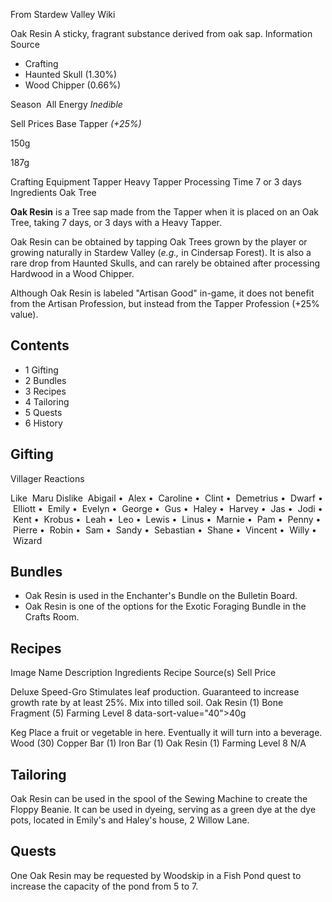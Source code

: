 From Stardew Valley Wiki

Oak Resin A sticky, fragrant substance derived from oak sap. Information Source

- Crafting
- Haunted Skull (1.30%)
- Wood Chipper (0.66%)

Season  All Energy *Inedible*

Sell Prices Base Tapper *(+25%)*

150g

187g

Crafting Equipment Tapper Heavy Tapper Processing Time 7 or 3 days Ingredients Oak Tree

**Oak Resin** is a Tree sap made from the Tapper when it is placed on an Oak Tree, taking 7 days, or 3 days with a Heavy Tapper.

Oak Resin can be obtained by tapping Oak Trees grown by the player or growing naturally in Stardew Valley (*e.g.,* in Cindersap Forest). It is also a rare drop from Haunted Skulls, and can rarely be obtained after processing Hardwood in a Wood Chipper.

Although Oak Resin is labeled "Artisan Good" in-game, it does not benefit from the Artisan Profession, but instead from the Tapper Profession (+25% value).

## Contents

- 1 Gifting
- 2 Bundles
- 3 Recipes
- 4 Tailoring
- 5 Quests
- 6 History

## Gifting

Villager Reactions

Like  Maru Dislike  Abigail •  Alex •  Caroline •  Clint •  Demetrius •  Dwarf •  Elliott •  Emily •  Evelyn •  George •  Gus •  Haley •  Harvey •  Jas •  Jodi •  Kent •  Krobus •  Leah •  Leo •  Lewis •  Linus •  Marnie •  Pam •  Penny •  Pierre •  Robin •  Sam •  Sandy •  Sebastian •  Shane •  Vincent •  Willy •  Wizard

## Bundles

- Oak Resin is used in the Enchanter's Bundle on the Bulletin Board.
- Oak Resin is one of the options for the Exotic Foraging Bundle in the Crafts Room.

## Recipes

Image Name Description Ingredients Recipe Source(s) Sell Price

Deluxe Speed-Gro Stimulates leaf production. Guaranteed to increase growth rate by at least 25%. Mix into tilled soil. Oak Resin (1) Bone Fragment (5) Farming Level 8 data-sort-value="40"&gt;40g

Keg Place a fruit or vegetable in here. Eventually it will turn into a beverage. Wood (30) Copper Bar (1) Iron Bar (1) Oak Resin (1) Farming Level 8 N/A

## Tailoring

Oak Resin can be used in the spool of the Sewing Machine to create the Floppy Beanie. It can be used in dyeing, serving as a green dye at the dye pots, located in Emily's and Haley's house, 2 Willow Lane.

## Quests

One Oak Resin may be requested by Woodskip in a Fish Pond quest to increase the capacity of the pond from 5 to 7.